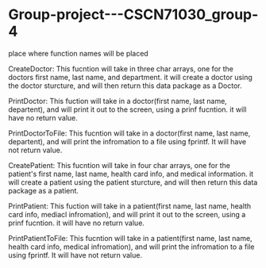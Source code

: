 # Group-project---CSCN71030_group-4
 place where function names will be placed 


CreateDoctor: This fucntion will take in three char arrays, one for the doctors first
name, last name, and department. it will create a doctor using the doctor sturcture,
and will then return this data package as a Doctor.

PrintDoctor: This fuction will take in a doctor(first name, last name, departent), and
will print it out to the screen, using a prinf fucntion. it will have no return value.

PrintDoctorToFile: This fucntion will take in a doctor(first name, last name,
departent), and will print the infromation to a file using fprintf. It will have not return
value.

CreatePatient: This fucntion will take in four char arrays, one for the patient's first
name, last name, health card info, and medical information. it will create a patient
using the patient sturcture, and will then return this data package as a patient.

PrintPatient: This fuction will take in a patient(first name, last name, health card info, mediacl infromation), and will print it out to the screen, using a prinf fucntion. it will have no return value.

PrintPatientToFile: This fucntion will take in a patient(first name, last name,
health card info, medical infromation), and will print the infromation to a file using fprintf. It will have not return value. 
